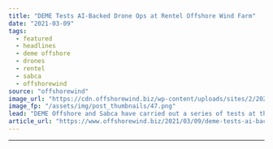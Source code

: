 ```yaml
---
title: "DEME Tests AI-Backed Drone Ops at Rentel Offshore Wind Farm"
date: "2021-03-09"
tags: 
  - featured
  - headlines
  - deme offshore
  - drones
  - rentel
  - sabca
  - offshorewind
source: "offshorewind"
image_url: "https://cdn.offshorewind.biz/wp-content/uploads/sites/2/2021/03/09135002/DEME_Sabca_Drone-tests-Rentel-OWF.png"
image_fp: "/assets/img/post_thumbnails/47.png"
lead: "DEME Offshore and Sabca have carried out a series of tests at the Rentel"
article_url: "https://www.offshorewind.biz/2021/03/09/deme-tests-ai-backed-drone-ops-at-rentel-offshore-wind-farm-video/"
---
```


---

